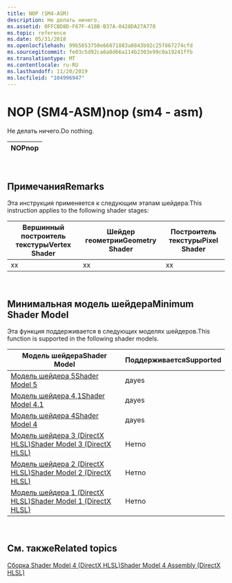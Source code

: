 ```yaml
---
title: NOP (SM4-ASM)
description: Не делать ничего.
ms.assetid: 0FFCBD8D-F67F-418B-B37A-0428DA27A778
ms.topic: reference
ms.date: 05/31/2018
ms.openlocfilehash: 99b5653750e66071883a8843b92c25f867274cfd
ms.sourcegitcommit: fe03c5d92ca6a0d66a114b2303e99c0a19241ffb
ms.translationtype: MT
ms.contentlocale: ru-RU
ms.lasthandoff: 11/20/2019
ms.locfileid: "104996947"
---
```

# <a name="nop-sm4---asm"></a><span data-ttu-id="1f4c2-103">NOP (SM4-ASM)</span><span class="sxs-lookup"><span data-stu-id="1f4c2-103">nop (sm4 - asm)</span></span>

<span data-ttu-id="1f4c2-104">Не делать ничего.</span><span class="sxs-lookup"><span data-stu-id="1f4c2-104">Do nothing.</span></span>



| <span data-ttu-id="1f4c2-105">NOP</span><span class="sxs-lookup"><span data-stu-id="1f4c2-105">nop</span></span> |
|-----|



 

## <a name="remarks"></a><span data-ttu-id="1f4c2-106">Примечания</span><span class="sxs-lookup"><span data-stu-id="1f4c2-106">Remarks</span></span>

<span data-ttu-id="1f4c2-107">Эта инструкция применяется к следующим этапам шейдера:</span><span class="sxs-lookup"><span data-stu-id="1f4c2-107">This instruction applies to the following shader stages:</span></span>



| <span data-ttu-id="1f4c2-108">Вершинный построитель текстуры</span><span class="sxs-lookup"><span data-stu-id="1f4c2-108">Vertex Shader</span></span> | <span data-ttu-id="1f4c2-109">Шейдер геометрии</span><span class="sxs-lookup"><span data-stu-id="1f4c2-109">Geometry Shader</span></span> | <span data-ttu-id="1f4c2-110">Построитель текстуры</span><span class="sxs-lookup"><span data-stu-id="1f4c2-110">Pixel Shader</span></span> |
|---------------|-----------------|--------------|
| <span data-ttu-id="1f4c2-111">x</span><span class="sxs-lookup"><span data-stu-id="1f4c2-111">x</span></span>             | <span data-ttu-id="1f4c2-112">x</span><span class="sxs-lookup"><span data-stu-id="1f4c2-112">x</span></span>               | <span data-ttu-id="1f4c2-113">x</span><span class="sxs-lookup"><span data-stu-id="1f4c2-113">x</span></span>            |



 

## <a name="minimum-shader-model"></a><span data-ttu-id="1f4c2-114">Минимальная модель шейдера</span><span class="sxs-lookup"><span data-stu-id="1f4c2-114">Minimum Shader Model</span></span>

<span data-ttu-id="1f4c2-115">Эта функция поддерживается в следующих моделях шейдеров.</span><span class="sxs-lookup"><span data-stu-id="1f4c2-115">This function is supported in the following shader models.</span></span>



| <span data-ttu-id="1f4c2-116">Модель шейдера</span><span class="sxs-lookup"><span data-stu-id="1f4c2-116">Shader Model</span></span>                                              | <span data-ttu-id="1f4c2-117">Поддерживается</span><span class="sxs-lookup"><span data-stu-id="1f4c2-117">Supported</span></span> |
|-----------------------------------------------------------|-----------|
| [<span data-ttu-id="1f4c2-118">Модель шейдера 5</span><span class="sxs-lookup"><span data-stu-id="1f4c2-118">Shader Model 5</span></span>](d3d11-graphics-reference-sm5.md)        | <span data-ttu-id="1f4c2-119">да</span><span class="sxs-lookup"><span data-stu-id="1f4c2-119">yes</span></span>       |
| [<span data-ttu-id="1f4c2-120">Модель шейдера 4,1</span><span class="sxs-lookup"><span data-stu-id="1f4c2-120">Shader Model 4.1</span></span>](dx-graphics-hlsl-sm4.md)              | <span data-ttu-id="1f4c2-121">да</span><span class="sxs-lookup"><span data-stu-id="1f4c2-121">yes</span></span>       |
| [<span data-ttu-id="1f4c2-122">Модель шейдера 4</span><span class="sxs-lookup"><span data-stu-id="1f4c2-122">Shader Model 4</span></span>](dx-graphics-hlsl-sm4.md)                | <span data-ttu-id="1f4c2-123">да</span><span class="sxs-lookup"><span data-stu-id="1f4c2-123">yes</span></span>       |
| [<span data-ttu-id="1f4c2-124">Модель шейдера 3 (DirectX HLSL)</span><span class="sxs-lookup"><span data-stu-id="1f4c2-124">Shader Model 3 (DirectX HLSL)</span></span>](dx-graphics-hlsl-sm3.md) | <span data-ttu-id="1f4c2-125">Нет</span><span class="sxs-lookup"><span data-stu-id="1f4c2-125">no</span></span>        |
| [<span data-ttu-id="1f4c2-126">Модель шейдера 2 (DirectX HLSL)</span><span class="sxs-lookup"><span data-stu-id="1f4c2-126">Shader Model 2 (DirectX HLSL)</span></span>](dx-graphics-hlsl-sm2.md) | <span data-ttu-id="1f4c2-127">Нет</span><span class="sxs-lookup"><span data-stu-id="1f4c2-127">no</span></span>        |
| [<span data-ttu-id="1f4c2-128">Модель шейдера 1 (DirectX HLSL)</span><span class="sxs-lookup"><span data-stu-id="1f4c2-128">Shader Model 1 (DirectX HLSL)</span></span>](dx-graphics-hlsl-sm1.md) | <span data-ttu-id="1f4c2-129">Нет</span><span class="sxs-lookup"><span data-stu-id="1f4c2-129">no</span></span>        |



 

## <a name="related-topics"></a><span data-ttu-id="1f4c2-130">См. также</span><span class="sxs-lookup"><span data-stu-id="1f4c2-130">Related topics</span></span>

<dl> <dt>

[<span data-ttu-id="1f4c2-131">Сборка Shader Model 4 (DirectX HLSL)</span><span class="sxs-lookup"><span data-stu-id="1f4c2-131">Shader Model 4 Assembly (DirectX HLSL)</span></span>](dx-graphics-hlsl-sm4-asm.md)
</dt> </dl>

 

 




